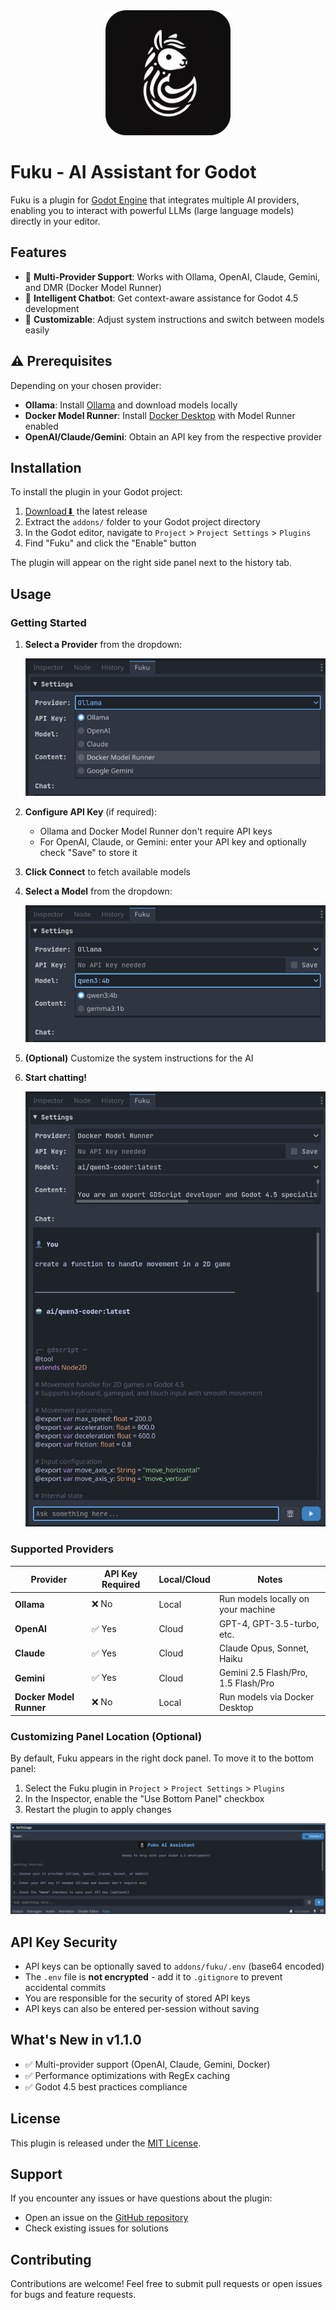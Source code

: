 <div align="center">
  <img alt="fuku" src='icon.png' height="200px">
</div>

# Fuku - AI Assistant for Godot

Fuku is a plugin for [Godot Engine](https://godotengine.org/) that integrates multiple AI providers, enabling you to interact with powerful LLMs (large language models) directly in your editor.


## Features

- 🤖 **Multi-Provider Support**: Works with Ollama, OpenAI, Claude, Gemini, and DMR (Docker Model Runner)
- 💬 **Intelligent Chatbot**: Get context-aware assistance for Godot 4.5 development
- 🔧 **Customizable**: Adjust system instructions and switch between models easily


## ⚠️ Prerequisites

Depending on your chosen provider:

- **Ollama**: Install [Ollama](https://ollama.ai) and download models locally
- **Docker Model Runner**: Install [Docker Desktop](https://www.docker.com/products/docker-desktop/) with Model Runner enabled
- **OpenAI/Claude/Gemini**: Obtain an API key from the respective provider


## Installation

To install the plugin in your Godot project:

1. [Download⬇](https://github.com/af009/fuku/releases/latest) the latest release
2. Extract the `addons/` folder to your Godot project directory
3. In the Godot editor, navigate to `Project` > `Project Settings` > `Plugins`
4. Find "Fuku" and click the "Enable" button

The plugin will appear on the right side panel next to the history tab.


## Usage

### Getting Started

1. **Select a Provider** from the dropdown:


   ![Select Provider](docs/select_provider.png)

2. **Configure API Key** (if required):
    - Ollama and Docker Model Runner don't require API keys
    - For OpenAI, Claude, or Gemini: enter your API key and optionally check "Save" to store it

    
3. **Click Connect** to fetch available models


4. **Select a Model** from the dropdown:


   ![Select Model](docs/select_model.png)

5. **(Optional)** Customize the system instructions for the AI


6. **Start chatting!**


   ![Full Example](docs/full_example.png)


### Supported Providers

| Provider | API Key Required | Local/Cloud | Notes |
|----------|-----------------|-------------|-------|
| **Ollama** | ❌ No | Local | Run models locally on your machine |
| **OpenAI** | ✅ Yes | Cloud | GPT-4, GPT-3.5-turbo, etc. |
| **Claude** | ✅ Yes | Cloud | Claude Opus, Sonnet, Haiku |
| **Gemini** | ✅ Yes | Cloud | Gemini 2.5 Flash/Pro, 1.5 Flash/Pro |
| **Docker Model Runner** | ❌ No | Local | Run models via Docker Desktop |


### Customizing Panel Location (Optional)

By default, Fuku appears in the right dock panel. To move it to the bottom panel:

1. Select the Fuku plugin in `Project` > `Project Settings` > `Plugins`
2. In the Inspector, enable the "Use Bottom Panel" checkbox
3. Restart the plugin to apply changes

![Bottom Panel](docs/bottom_panel.png)


## API Key Security

- API keys can be optionally saved to `addons/fuku/.env` (base64 encoded)
- The `.env` file is **not encrypted** - add it to `.gitignore` to prevent accidental commits
- You are responsible for the security of stored API keys
- API keys can also be entered per-session without saving


## What's New in v1.1.0

- ✅ Multi-provider support (OpenAI, Claude, Gemini, Docker)
- ✅ Performance optimizations with RegEx caching
- ✅ Godot 4.5 best practices compliance



## License

This plugin is released under the [MIT License](LICENSE).


## Support

If you encounter any issues or have questions about the plugin:
- Open an issue on the [GitHub repository](https://github.com/af009/fuku/issues)
- Check existing issues for solutions


## Contributing

Contributions are welcome! Feel free to submit pull requests or open issues for bugs and feature requests.